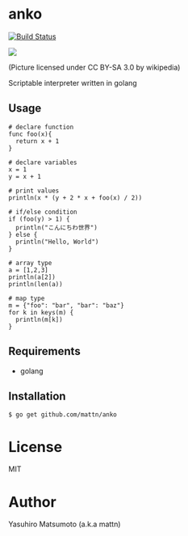 # anko

[![Build Status](https://travis-ci.org/mattn/anko.png?branch=master)](https://travis-ci.org/mattn/anko)

![](https://raw.githubusercontent.com/mattn/anko/master/anko.png)

(Picture licensed under CC BY-SA 3.0 by wikipedia)

Scriptable interpreter written in golang

## Usage

```
# declare function
func foo(x){
  return x + 1
}

# declare variables
x = 1
y = x + 1

# print values 
println(x * (y + 2 * x + foo(x) / 2))

# if/else condition
if (foo(y) > 1) {
  println("こんにちわ世界")
} else {
  println("Hello, World")
}

# array type
a = [1,2,3]
println(a[2])
println(len(a))

# map type
m = {"foo": "bar", "bar": "baz"}
for k in keys(m) {
  println(m[k])
}
```

## Requirements

* golang

## Installation

```
$ go get github.com/mattn/anko
```

# License

MIT

# Author

Yasuhiro Matsumoto (a.k.a mattn)


